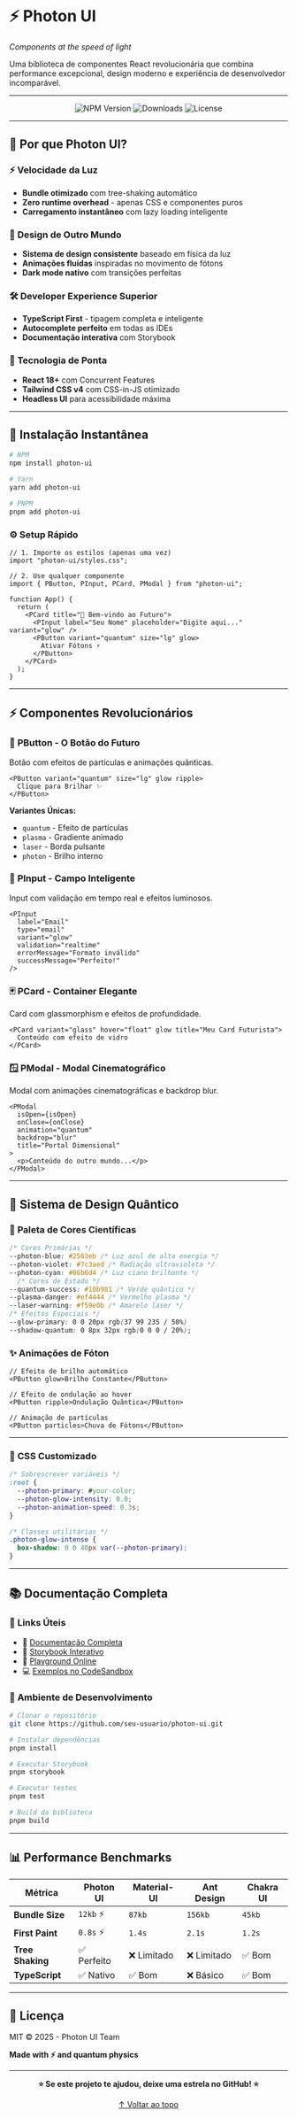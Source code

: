 # ⚡ Photon UI

_Components at the speed of light_

Uma biblioteca de componentes React revolucionária que combina performance excepcional, design moderno e experiência de desenvolvedor incomparável.

---

<p align="center">
  <img src="https://img.shields.io/npm/v/photon-ui?style=for-the-badge&color=6366f1" alt="NPM Version" />
  <img src="https://img.shields.io/npm/dm/photon-ui?style=for-the-badge&color=10b981" alt="Downloads" />
  <!-- <img src="https://img.shields.io/bundlephobia/minzip/photon-ui?style=for-the-badge&color=f59e0b" alt="Bundle Size" /> -->
  <img src="https://img.shields.io/github/license/TiagoM13/photon-ui?style=for-the-badge&color=ec4899" alt="License" />
</p>

---

## 🌟 Por que Photon UI?

### ⚡ **Velocidade da Luz**

- **Bundle otimizado** com tree-shaking automático
- **Zero runtime overhead** - apenas CSS e componentes puros
- **Carregamento instantâneo** com lazy loading inteligente

### 🎨 **Design de Outro Mundo**

- **Sistema de design consistente** baseado em física da luz
- **Animações fluidas** inspiradas no movimento de fótons
- **Dark mode nativo** com transições perfeitas

### 🛠️ **Developer Experience Superior**

- **TypeScript First** - tipagem completa e inteligente
- **Autocomplete perfeito** em todas as IDEs
- **Documentação interativa** com Storybook

### 🔬 **Tecnologia de Ponta**

- **React 18+** com Concurrent Features
- **Tailwind CSS v4** com CSS-in-JS otimizado
- **Headless UI** para acessibilidade máxima

---

## 🚀 Instalação Instantânea

```bash
# NPM
npm install photon-ui

# Yarn
yarn add photon-ui

# PNPM
pnpm add photon-ui
```

### ⚙️ Setup Rápido

```tsx
// 1. Importe os estilos (apenas uma vez)
import "photon-ui/styles.css";

// 2. Use qualquer componente
import { PButton, PInput, PCard, PModal } from "photon-ui";

function App() {
  return (
    <PCard title="🚀 Bem-vindo ao Futuro">
      <PInput label="Seu Nome" placeholder="Digite aqui..." variant="glow" />
      <PButton variant="quantum" size="lg" glow>
        Ativar Fótons ⚡
      </PButton>
    </PCard>
  );
}
```

---

## ⚡ Componentes Revolucionários

### 🔘 **PButton** - O Botão do Futuro

Botão com efeitos de partículas e animações quânticas.

```tsx
<PButton variant="quantum" size="lg" glow ripple>
  Clique para Brilhar ✨
</PButton>
```

**Variantes Únicas:**

- `quantum` - Efeito de partículas
- `plasma` - Gradiente animado
- `laser` - Borda pulsante
- `photon` - Brilho interno

### 📝 **PInput** - Campo Inteligente

Input com validação em tempo real e efeitos luminosos.

```tsx
<PInput
  label="Email"
  type="email"
  variant="glow"
  validation="realtime"
  errorMessage="Formato inválido"
  successMessage="Perfeito!"
/>
```

### 🃏 **PCard** - Container Elegante

Card com glassmorphism e efeitos de profundidade.

```tsx
<PCard variant="glass" hover="float" glow title="Meu Card Futurista">
  Conteúdo com efeito de vidro
</PCard>
```

### 🪟 **PModal** - Modal Cinematográfico

Modal com animações cinematográficas e backdrop blur.

```tsx
<PModal
  isOpen={isOpen}
  onClose={onClose}
  animation="quantum"
  backdrop="blur"
  title="Portal Dimensional"
>
  <p>Conteúdo do outro mundo...</p>
</PModal>
```

---

## 🎨 Sistema de Design Quântico

### 🌈 **Paleta de Cores Científicas**

```css
/* Cores Primárias */
--photon-blue: #2563eb /* Luz azul de alta energia */ 
--photon-violet: #7c3aed /* Radiação ultravioleta */ 
--photon-cyan: #06b6d4 /* Luz ciano brilhante */
  /* Cores de Estado */ 
--quantum-success: #10b981 /* Verde quântico */
--plasma-danger: #ef4444 /* Vermelho plasma */ 
--laser-warning: #f59e0b /* Amarelo laser */ 
/* Efeitos Especiais */ 
--glow-primary: 0 0 20px rgb(37 99 235 / 50%) 
--shadow-quantum: 0 8px 32px rgb(0 0 0 / 20%);
```

### ✨ **Animações de Fóton**

```tsx
// Efeito de brilho automático
<PButton glow>Brilho Constante</PButton>

// Efeito de ondulação ao hover
<PButton ripple>Ondulação Quântica</PButton>

// Animação de partículas
<PButton particles>Chuva de Fótons</PButton>
```

---

<!--
## 🔧 Customização Avançada

### 🎛️ **Tema Personalizado**

```tsx
import { PhotonProvider, createPhotonTheme } from "photon-ui";

const meuTema = createPhotonTheme({
  colors: {
    primary: "#your-brand-color",
    quantum: "#custom-quantum-color",
  },
  animations: {
    speed: "fast", // slow | normal | fast | lightspeed
    particles: true,
  },
  effects: {
    glow: "intense", // subtle | normal | intense
    blur: "strong",
  },
});

function App() {
  return (
    <PhotonProvider theme={meuTema}>
      <MinhaAplicacao />
    </PhotonProvider>
  );
}
``` -->

### 🎨 **CSS Customizado**

```css
/* Sobrescrever variáveis */
:root {
  --photon-primary: #your-color;
  --photon-glow-intensity: 0.8;
  --photon-animation-speed: 0.3s;
}

/* Classes utilitárias */
.photon-glow-intense {
  box-shadow: 0 0 40px var(--photon-primary);
}
```

---

## 📚 Documentação Completa

### 🎯 **Links Úteis**

- 📖 [Documentação Completa](https://photon-ui-docs.vercel.app)
- 🎨 [Storybook Interativo](https://photon-ui-storybook.vercel.app)
- 🚀 [Playground Online](https://photon-ui-playground.vercel.app)
- 💻 [Exemplos no CodeSandbox](https://codesandbox.io/s/photon-ui-examples)

### 🧪 **Ambiente de Desenvolvimento**

```bash
# Clonar o repositório
git clone https://github.com/seu-usuario/photon-ui.git

# Instalar dependências
pnpm install

# Executar Storybook
pnpm storybook

# Executar testes
pnpm test

# Build da biblioteca
pnpm build
```

---

## 📊 Performance Benchmarks

| Métrica          | Photon UI   | Material-UI | Ant Design  | Chakra UI |
| ---------------- | ----------- | ----------- | ----------- | --------- |
| **Bundle Size**  | `12kb` ⚡   | `87kb`      | `156kb`     | `45kb`    |
| **First Paint**  | `0.8s` ⚡   | `1.4s`      | `2.1s`      | `1.2s`    |
| **Tree Shaking** | ✅ Perfeito | ❌ Limitado | ❌ Limitado | ✅ Bom    |
| **TypeScript**   | ✅ Nativo   | ✅ Bom      | ❌ Básico   | ✅ Bom    |

---

## 📄 Licença

MIT © 2025 - Photon UI Team

**Made with ⚡ and quantum physics**

---

<p align="center">
  <strong>⭐ Se este projeto te ajudou, deixe uma estrela no GitHub! ⭐</strong>
</p>

<p align="center">
  <a href="#top">↑ Voltar ao topo</a>
</p>
